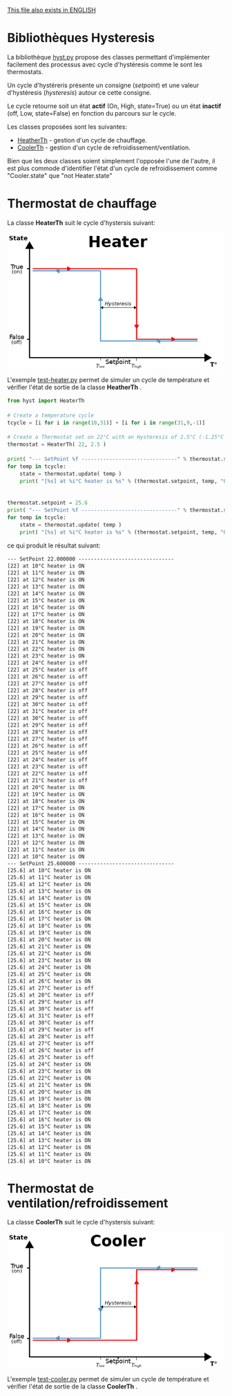 [This file also exists in ENGLISH](hyst_readme_ENG.md)

# Bibliothèques Hysteresis

La bibliothèque [hyst.py](lib/hyst.py) propose des classes permettant d'implémenter facilement des processus avec cycle d'hystéresis comme le sont les thermostats.

Un cycle d'hystéreris présente un consigne (_setpoint_) et une valeur d'hystéresis (_hysteresis_) autour ce cette consigne. 

Le cycle retourne soit un état __actif__ (On, High, state=True) ou un état __inactif__ (off, Low, state=False) en fonction du parcours sur le cycle.

Les classes proposées sont les suivantes:

* [HeatherTh](lib/hyst.py) - gestion d'un cycle de chauffage.
* [CoolerTh](lib/hyst.py) - gestion d'un cycle de refroidissement/ventilation.

Bien que les deux classes soient simplement l'opposée l'une de l'autre, il est plus commode d'identifier l'état d'un cycle de refroidissement comme "Cooler.state" que "not Heater.state"

# Thermostat de chauffage
La classe __HeaterTh__ suit le cycle d'hystersis suivant:

![Heater Hysteresis cycle](docs/hyst/_static/heater.jpg)

L'exemple [test-heater.py](examples/hyst/test-heater.py) permet de simuler un cycle de température et vérifier l'état de sortie de la classe __HeatherTh__ .

``` python
from hyst import HeaterTh

# Create a temperature cycle
tcycle = [i for i in range(10,31)] + [i for i in range(31,9,-1)]

# Create a Thermostat set on 22°C with an Hysteresis of 2.5°C (-1.25°C to +1.25°C)
thermostat = HeaterTh( 22, 2.5 ) 

print( "--- SetPoint %f -------------------------------" % thermostat.setpoint )
for temp in tcycle:
	state = thermostat.update( temp )
	print( "[%s] at %i°C heater is %s" % (thermostat.setpoint, temp, "ON" if state else 'off') )


thermostat.setpoint = 25.6
print( "--- SetPoint %f -------------------------------" % thermostat.setpoint )
for temp in tcycle:
	state = thermostat.update( temp )
	print( "[%s] at %i°C heater is %s" % (thermostat.setpoint, temp, "ON" if state else 'off') )
```

ce qui produit le résultat suivant:

``` 
--- SetPoint 22.000000 -------------------------------
[22] at 10°C heater is ON
[22] at 11°C heater is ON
[22] at 12°C heater is ON
[22] at 13°C heater is ON
[22] at 14°C heater is ON
[22] at 15°C heater is ON
[22] at 16°C heater is ON
[22] at 17°C heater is ON
[22] at 18°C heater is ON
[22] at 19°C heater is ON
[22] at 20°C heater is ON
[22] at 21°C heater is ON
[22] at 22°C heater is ON
[22] at 23°C heater is ON
[22] at 24°C heater is off
[22] at 25°C heater is off
[22] at 26°C heater is off
[22] at 27°C heater is off
[22] at 28°C heater is off
[22] at 29°C heater is off
[22] at 30°C heater is off
[22] at 31°C heater is off
[22] at 30°C heater is off
[22] at 29°C heater is off
[22] at 28°C heater is off
[22] at 27°C heater is off
[22] at 26°C heater is off
[22] at 25°C heater is off
[22] at 24°C heater is off
[22] at 23°C heater is off
[22] at 22°C heater is off
[22] at 21°C heater is off
[22] at 20°C heater is ON
[22] at 19°C heater is ON
[22] at 18°C heater is ON
[22] at 17°C heater is ON
[22] at 16°C heater is ON
[22] at 15°C heater is ON
[22] at 14°C heater is ON
[22] at 13°C heater is ON
[22] at 12°C heater is ON
[22] at 11°C heater is ON
[22] at 10°C heater is ON
--- SetPoint 25.600000 -------------------------------
[25.6] at 10°C heater is ON
[25.6] at 11°C heater is ON
[25.6] at 12°C heater is ON
[25.6] at 13°C heater is ON
[25.6] at 14°C heater is ON
[25.6] at 15°C heater is ON
[25.6] at 16°C heater is ON
[25.6] at 17°C heater is ON
[25.6] at 18°C heater is ON
[25.6] at 19°C heater is ON
[25.6] at 20°C heater is ON
[25.6] at 21°C heater is ON
[25.6] at 22°C heater is ON
[25.6] at 23°C heater is ON
[25.6] at 24°C heater is ON
[25.6] at 25°C heater is ON
[25.6] at 26°C heater is ON
[25.6] at 27°C heater is off
[25.6] at 28°C heater is off
[25.6] at 29°C heater is off
[25.6] at 30°C heater is off
[25.6] at 31°C heater is off
[25.6] at 30°C heater is off
[25.6] at 29°C heater is off
[25.6] at 28°C heater is off
[25.6] at 27°C heater is off
[25.6] at 26°C heater is off
[25.6] at 25°C heater is off
[25.6] at 24°C heater is ON
[25.6] at 23°C heater is ON
[25.6] at 22°C heater is ON
[25.6] at 21°C heater is ON
[25.6] at 20°C heater is ON
[25.6] at 19°C heater is ON
[25.6] at 18°C heater is ON
[25.6] at 17°C heater is ON
[25.6] at 16°C heater is ON
[25.6] at 15°C heater is ON
[25.6] at 14°C heater is ON
[25.6] at 13°C heater is ON
[25.6] at 12°C heater is ON
[25.6] at 11°C heater is ON
[25.6] at 10°C heater is ON
```

# Thermostat de ventilation/refroidissement
La classe __CoolerTh__ suit le cycle d'hystersis suivant:

![Cooler Hysteresis cycle](docs/hyst/_static/cooler.jpg)

L'exemple [test-cooler.py](examples/hyst/test-cooler.py) permet de simuler un cycle de température et vérifier l'état de sortie de la classe __CoolerTh__ .
